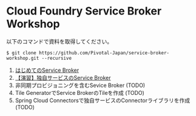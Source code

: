 
# Cloud Foundry Service Broker Workshop

以下のコマンドで資料を取得してください。

``` console
$ git clone https://github.com/Pivotal-Japan/service-broker-workshop.git --recursive
```

1. [はじめてのService Broker](docs/first-service-broker.md)
1. [【演習】独自サービスのService Broker](docs/map-server-service-broker.md)
1. 非同期プロビジョニングを含むSevice Broker (TODO)
1. Tile GeneratorでService BrokerのTileを作成 (TODO)
1. Spring Cloud Connectorsで独自サービスのConnectorライブラリを作成 (TODO)
